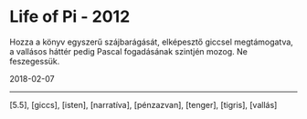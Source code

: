 # Life of Pi - 2012

Hozza a könyv egyszerű szájbarágását, elképesztő giccsel megtámogatva, a vallásos háttér pedig Pascal fogadásának szintjén mozog. Ne feszegessük.

2018-02-07

----

[5.5], [giccs], [isten], [narratíva], [pénzazvan], [tenger], [tigris], [vallás]
